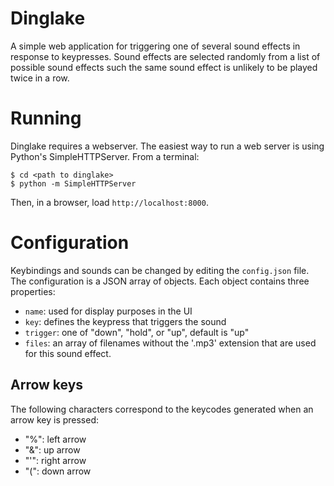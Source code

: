 # Dinglake

A simple web application for triggering one of several sound effects in response to keypresses. Sound effects are selected randomly from a list of possible sound effects such the same sound effect is unlikely to be played twice in a row.

# Running

Dinglake requires a webserver. The easiest way to run a web server is using Python's SimpleHTTPServer. From a terminal:

    $ cd <path to dinglake>
    $ python -m SimpleHTTPServer

Then, in a browser, load `http://localhost:8000`.

# Configuration

Keybindings and sounds can be changed by editing the `config.json` file. The configuration is a JSON array of objects. Each object contains three properties:

- `name`: used for display purposes in the UI
- `key`: defines the keypress that triggers the sound
- `trigger`: one of "down", "hold", or "up", default is "up"
- `files`: an array of filenames without the '.mp3' extension that are used for this sound effect.

## Arrow keys

The following characters correspond to the keycodes generated when an arrow key is pressed:

- "%": left arrow
- "&": up arrow
- "'": right arrow
- "(": down arrow
